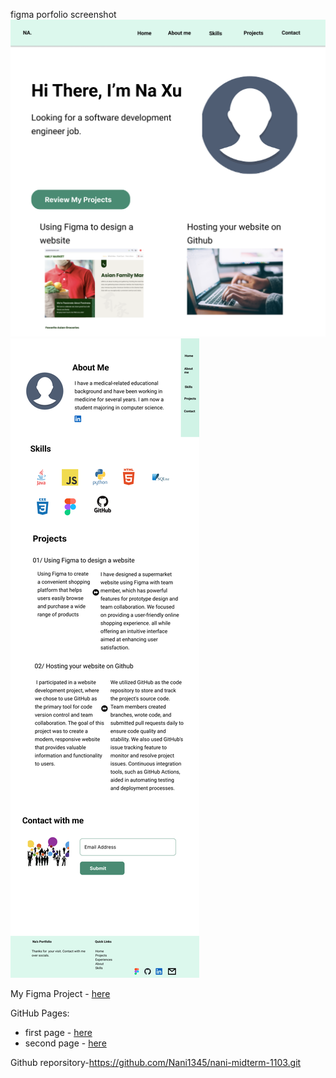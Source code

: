 



figma porfolio screenshot
![image](./docs/images/portfolio1.png)
![image](./docs/images/portfolio2.png)

My Figma Project - [here](https://www.figma.com/proto/zdvHG3Abqqt2mcHAShyULf/Untitled?type=design&node-id=1-194&t=hONBVMmBBpo941oO-0&scaling=min-zoom&page-id=0%3A1&starting-point-node-id=1%3A216)


GitHub Pages: 
- first page - [here](https://nani1345.github.io/nani-midterm-1103/index.html#section-home)
- second page - [here](https://nani1345.github.io/nani-midterm-1103/index2.html#section-project)


Github reporsitory-https://github.com/Nani1345/nani-midterm-1103.git

